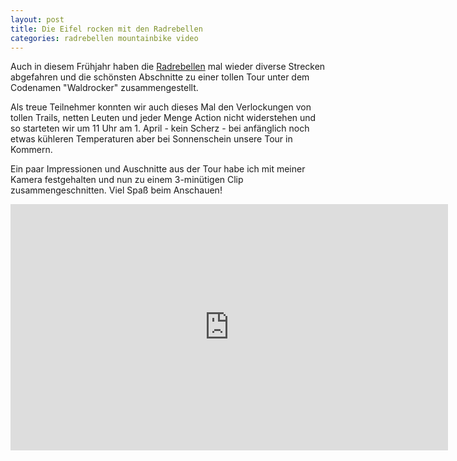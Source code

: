 ```yaml
---
layout: post
title: Die Eifel rocken mit den Radrebellen
categories: radrebellen mountainbike video
---
```


Auch in diesem Frühjahr haben die [Radrebellen](http://www.rad-rebellen.de) mal wieder diverse Strecken abgefahren und die schönsten Abschnitte zu einer tollen Tour unter dem Codenamen "Waldrocker" zusammengestellt.

Als treue Teilnehmer konnten wir auch dieses Mal den Verlockungen von tollen Trails, netten Leuten und jeder Menge Action nicht widerstehen und so starteten wir um 11 Uhr am 1. April - kein Scherz - bei anfänglich noch etwas kühleren Temperaturen aber bei Sonnenschein unsere Tour in Kommern.

Ein paar Impressionen und Auschnitte aus der Tour habe ich mit meiner Kamera festgehalten und nun zu einem 3-minütigen Clip zusammengeschnitten. Viel Spaß beim Anschauen!

<div class="elastic-iframe"><iframe src="http://player.vimeo.com/video/39858436?title=0&amp;byline=0&amp;portrait=0" width="700" height="394" frameborder="0" webkitAllowFullScreen="webkitAllowFullScreen" allowFullScreen="allowFullScreen">&nbsp;</iframe></div>

